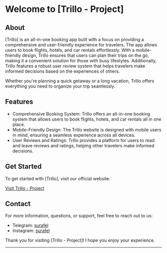 # Welcome to [Trillo - Project]

## About

[Trillo] is an all-in-one booking app built with a focus on providing a comprehensive and user-friendly experience for travelers. The app allows users to book flights, hotels, and car rentals effortlessly. With a mobile-friendly design, Trillo ensures that users can plan their trips on the go, making it a convenient solution for those with busy lifestyles. Additionally, Trillo features a robust user review system that helps travelers make informed decisions based on the experiences of others. 

Whether you're planning a quick getaway or a long vacation, Trillo offers everything you need to organize your trip seamlessly.

## Features

- Comprehensive Booking System: Trillo offers an all-in-one booking system that allows users to book flights, hotels, and car rentals all in one place.
- Mobile-Friendly Design: The Trillo website is designed with mobile users in mind, ensuring a seamless experience across all devices.
- User Reviews and Ratings: Trillo provides a platform for users to read and leave reviews and ratings, helping other travelers make informed decisions.

## Get Started

To get started with [Trillo], visit our official website:

[Visit Trillo - Project](https://s-trillo.netlify.app/)

## Contact

For more information, questions, or support, feel free to reach out to us:

- Telegram: [surafel](https://t.me/surafel_a8)
- Instagram: [surafel](https://instagram.com/surafel_a8)

Thank you for visiting [Trillo - Project]! I hope you enjoy your experience.

---



